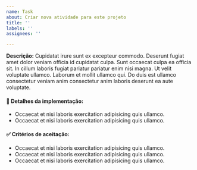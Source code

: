 ```yaml
---
name: Task
about: Criar nova atividade para este projeto
title: ''
labels: ''
assignees: ''

---
```


**Descrição:**
Cupidatat irure sunt ex excepteur commodo. Deserunt fugiat amet dolor veniam officia id cupidatat culpa. Sunt occaecat culpa ea officia sit. In cillum laboris fugiat pariatur pariatur enim nisi magna. Ut velit voluptate ullamco. Laborum et mollit ullamco qui. Do duis est ullamco consectetur veniam anim consectetur anim laboris deserunt ea aute voluptate.

#### 🧠 Detalhes da implementação:

- Occaecat et nisi laboris exercitation adipisicing quis ullamco.
- Occaecat et nisi laboris exercitation adipisicing quis ullamco.

#### ✅ Critérios de aceitação:

- Occaecat et nisi laboris exercitation adipisicing quis ullamco.
- Occaecat et nisi laboris exercitation adipisicing quis ullamco.
- Occaecat et nisi laboris exercitation adipisicing quis ullamco.
